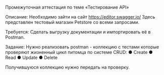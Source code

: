 Промежуточная аттестация по теме «Тестирование API»

Описание:
Необходимо зайти на сайт https://editor.swagger.io/ Здесь представлен тестовый магазин Petstore со всеми запросами.

Требуется:
Сделать выгрузку документации и импортировать её в Postman.

Задание:
Нужно реализовать postman - коллекцию с тестами которые проверяют жизненный цикл питомца по системе CRUD: ● Create
● Read
● Update
● Delete

Получившуюся коллекцию нужно передать на проверку.
